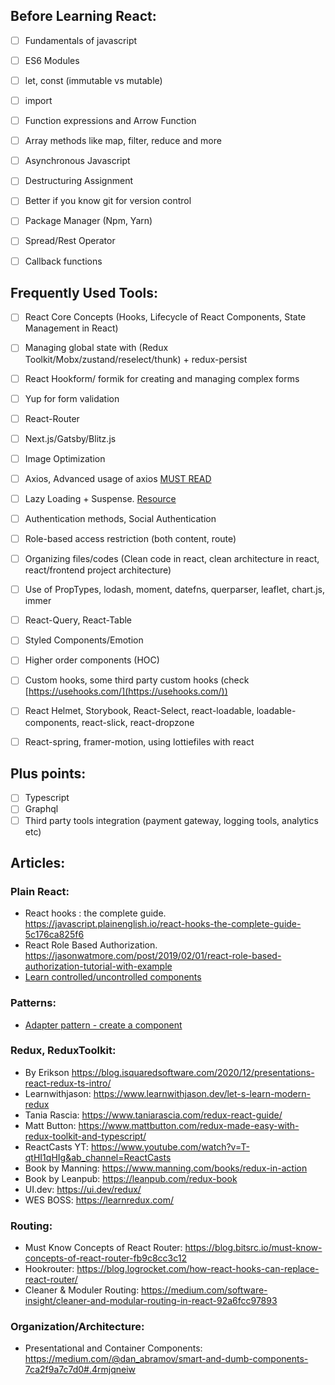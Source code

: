 ## Before Learning React:

- [ ] Fundamentals of javascript

- [ ] ES6 Modules

- [ ] let, const (immutable vs mutable)

- [ ] import

- [ ] Function expressions and Arrow Function

- [ ] Array methods like map, filter, reduce and more

- [ ] Asynchronous Javascript

- [ ] Destructuring Assignment

- [ ] Better if you know git for version control

- [ ] Package Manager (Npm, Yarn)

- [ ] Spread/Rest Operator

- [ ] Callback functions

## Frequently Used Tools:

- [ ] React Core Concepts (Hooks, Lifecycle of React Components, State Management in React)

- [ ] Managing global state with (Redux Toolkit/Mobx/zustand/reselect/thunk) + redux-persist

- [ ] React Hookform/ formik for creating and managing complex forms

- [ ] Yup for form validation

- [ ] React-Router

- [ ] Next.js/Gatsby/Blitz.js

- [ ] Image Optimization

- [ ] Axios, Advanced usage of axios [MUST READ](https://github.com/axios/axios)

- [ ] Lazy Loading + Suspense. [Resource](https://blog.bitsrc.io/lazy-loading-react-components-with-react-lazy-and-suspense-f05c4cfde10c)

- [ ] Authentication methods, Social Authentication

- [ ] Role-based access restriction (both content, route)

- [ ] Organizing files/codes (Clean code in react, clean architecture in react, react/frontend project architecture)

- [ ] Use of PropTypes, lodash, moment, datefns, querparser, leaflet, chart.js, immer

- [ ] React-Query, React-Table

- [ ] Styled Components/Emotion

- [ ] Higher order components (HOC)

- [ ] Custom hooks, some third party custom hooks (check [https://usehooks.com/](https://usehooks.com/))

- [ ] React Helmet, Storybook, React-Select, react-loadable, loadable-components, react-slick, react-dropzone

- [ ] React-spring, framer-motion, using lottiefiles with react


## Plus points:

- [ ] Typescript
- [ ] Graphql
- [ ] Third party tools integration (payment gateway, logging tools, analytics etc)

## Articles:

### Plain React:

- React hooks : the complete guide. https://javascript.plainenglish.io/react-hooks-the-complete-guide-5c176ca825f6
- React Role Based Authorization. https://jasonwatmore.com/post/2019/02/01/react-role-based-authorization-tutorial-with-example
- [Learn controlled/uncontrolled components](https://levelup.gitconnected.com/the-difference-between-controlled-and-uncontrolled-components-in-react-b76ac333db4d)

### Patterns:
- [Adapter pattern - create a component](https://www.freecodecamp.org/news/adapter-design-in-react/)

### Redux, ReduxToolkit:

- By Erikson https://blog.isquaredsoftware.com/2020/12/presentations-react-redux-ts-intro/
- Learnwithjason: https://www.learnwithjason.dev/let-s-learn-modern-redux
- Tania Rascia: https://www.taniarascia.com/redux-react-guide/
- Matt Button: https://www.mattbutton.com/redux-made-easy-with-redux-toolkit-and-typescript/
- ReactCasts YT: https://www.youtube.com/watch?v=T-qtHI1qHIg&ab_channel=ReactCasts
- Book by Manning: https://www.manning.com/books/redux-in-action
- Book by Leanpub: https://leanpub.com/redux-book
- UI.dev: https://ui.dev/redux/
- WES BOSS: https://learnredux.com/

### Routing:

- Must Know Concepts of React Router: https://blog.bitsrc.io/must-know-concepts-of-react-router-fb9c8cc3c12
- Hookrouter: https://blog.logrocket.com/how-react-hooks-can-replace-react-router/
- Cleaner & Moduler Routing: https://medium.com/software-insight/cleaner-and-modular-routing-in-react-92a6fcc97893

### Organization/Architecture:

- Presentational and Container Components: https://medium.com/@dan_abramov/smart-and-dumb-components-7ca2f9a7c7d0#.4rmjqneiw
